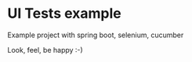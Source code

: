 # UI Tests example

Example project with spring boot, selenium, cucumber


Look, feel, be happy :-)
